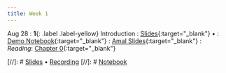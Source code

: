 ```yaml
---
title: Week 1
---
```


Aug 28
: **1**{: .label .label-yellow} Introduction
: [Slides](https://docs.google.com/presentation/d/1eeTnqDYO2cg7oaDa1YKmJmCQu6qv4Oo-N1vx75KQiYc/edit?usp=sharing){:target="_blank"} &#8226; 
: [Demo Notebook](https://datahub.berkeley.edu/hub/user-redirect/git-pull?repo=https%3A%2F%2Fgithub.com%2Fdata-88e%2F88e-fa24&branch=main&urlpath=tree%2F88e-fa24%2Flec%2Flec01%2Flec01.ipynb){:target="_blank"}
: [Amal Slides](https://docs.google.com/presentation/d/1BN9cpdP8AVyUEa6fJqBHpQz5x-lfmjL16WaybbomRxo/edit?usp=sharing){:target="_blank"}
: *Reading*: [Chapter 0](https://data-88e.github.io/textbook/content/00-intro/index.html){:target="_blank"}


[//]: # [Slides]() &#8226; [Recording]()
[//]: # [Notebook]()

